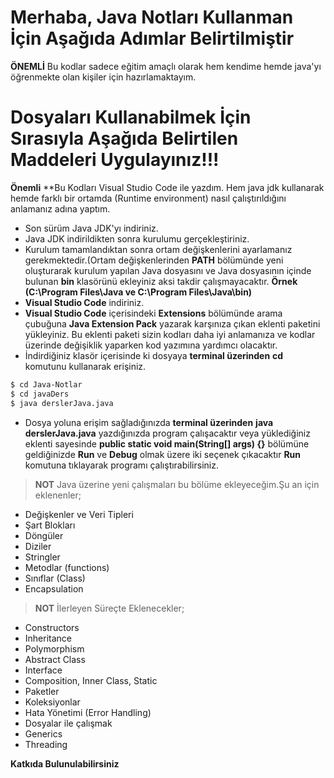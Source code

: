# Merhaba, Java Notları Kullanman İçin Aşağıda Adımlar Belirtilmiştir

**ÖNEMLİ**
Bu kodlar sadece eğitim amaçlı olarak hem kendime hemde java'yı öğrenmekte olan kişiler için hazırlamaktayım.

# Dosyaları Kullanabilmek İçin Sırasıyla Aşağıda Belirtilen Maddeleri Uygulayınız!!!

**Önemli**
**Bu Kodları Visual Studio Code ile yazdım. Hem java jdk kullanarak hemde farklı bir ortamda (Runtime environment) nasıl çalıştırıldığını anlamanız adına yaptım.

- Son sürüm Java JDK'yı indiriniz.
- Java JDK indirildikten sonra kurulumu gerçekleştiriniz.
- Kurulum tamamlandıktan sonra ortam değişkenlerini ayarlamanız gerekmektedir.(Ortam değişkenlerinden **PATH** bölümünde yeni oluşturarak kurulum yapılan Java dosyasını ve Java dosyasının içinde bulunan **bin** klasörünü ekleyiniz aksi takdir çalışmayacaktır.
**Örnek (C:\Program Files\Java ve C:\Program Files\Java\bin)**
- **Visual Studio Code** indiriniz.
- **Visual Studio Code** içerisindeki **Extensions** bölümünde arama çubuğuna **Java Extension Pack** yazarak karşınıza çıkan eklenti paketini yükleyiniz. Bu eklenti paketi sizin kodları daha iyi anlamanıza ve kodlar üzerinde değişiklik yaparken kod yazımına yardımcı olacaktır.
- İndirdiğiniz klasör içerisinde ki dosyaya **terminal üzerinden** **cd** komutunu kullanarak erişiniz.
```sh
$ cd Java-Notlar
$ cd javaDers
$ java derslerJava.java
```
- Dosya yoluna erişim sağladığınızda **terminal üzerinden** **java derslerJava.java** yazdığınızda program çalışacaktır veya yüklediğiniz eklenti sayesinde **public static void main(String[] args) {}** bölümüne geldiğinizde **Run** ve **Debug** olmak üzere iki seçenek çıkacaktır **Run** komutuna tıklayarak programı çalıştırabilirsiniz.

> **NOT** Java üzerine yeni çalışmaları bu bölüme ekleyeceğim.Şu an için eklenenler;
- Değişkenler ve Veri Tipleri
- Şart Blokları
- Döngüler
- Diziler
- Stringler
- Metodlar (functions)
- Sınıflar (Class)
- Encapsulation
> **NOT** İlerleyen Süreçte Eklenecekler;
- Constructors
- Inheritance
- Polymorphism
- Abstract Class
- Interface
- Composition, Inner Class, Static
- Paketler
- Koleksiyonlar
- Hata Yönetimi (Error Handling)
- Dosyalar ile çalışmak
- Generics
- Threading

**Katkıda Bulunulabilirsiniz**
